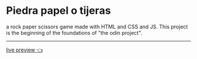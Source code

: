 # Piedra papel o tijeras
a  rock paper scissors game made with HTML and CSS and JS. This project is the beginning of the foundations of "the odin project".

---
[live preview :point_left:](https://valkyries12.github.io/rock_paper_scissor/)
